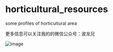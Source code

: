 # horticultural_resources

some profiles of horticultural area

更多信息可以关注我的的微信公众号：波龙兄

![image](https://github.com/Bolonzhang/horticultural_resources/blob/main/gzh.png)